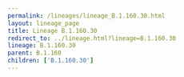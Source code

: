 ```yaml
---
permalink: /lineages/lineage_B.1.160.30.html
layout: lineage_page
title: Lineage B.1.160.30
redirect_to: ../lineage.html?lineage=B.1.160.30
lineage: B.1.160.30
parent: B.1.160
children: ['B.1.160.30']
---
```

